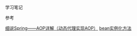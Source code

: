 学习笔记






参考

[细说Spring——AOP详解（动态代理实现AOP）](https://www.jianshu.com/p/aaeb2355ec5c)
[bean实例化方法](https://github.com/geektime-geekbang/geekbang-lessons/blob/master/%E7%AC%AC%E5%9B%9B%E7%AB%A0%EF%BC%9ASpring%20Bean%E5%9F%BA%E7%A1%80.pdf)